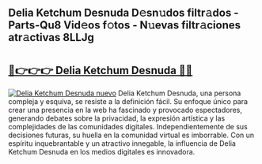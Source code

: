 ## Delia Ketchum Desnuda D𝚎sn𝚞dos filtr𝚊dos - Parts-Qu8 Vid𝚎os f𝚘tos - N𝚞evas filtr𝚊ciones atr𝚊ctivas 8LLJg

# <h2><a href="http://mb1kog.tromn.icu/?c=Delia+Ketchum+Desnuda">🔗👉👉👉 Delia Ketchum Desnuda 🔗🔗</a></h2>

[![Delia Ketchum Desnuda nuevo](https://i.imgur.com/pEAQMta.gif)](http://mb1kog.tromn.icu/?c=Delia+Ketchum+Desnuda)
Delia Ketchum Desnuda, una persona compleja y esquiva, se resiste a la definición fácil. Su enfoque único para crear una presencia en la web ha fascinado y provocado espectadores, generando debates sobre la privacidad, la expresión artística y las complejidades de las comunidades digitales. Independientemente de sus decisiones futuras, su huella en la comunidad virtual es imborrable. Con un espíritu inquebrantable y un atractivo innegable, la influencia de Delia Ketchum Desnuda en los medios digitales es innovadora.
